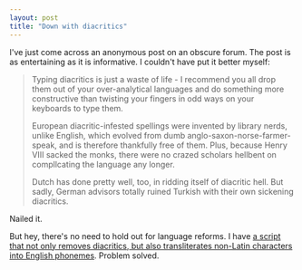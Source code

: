 ```yaml
---
layout: post
title: "Down with diacritics"
---
```


I've just come across an anonymous post on an obscure forum.
The post is as entertaining as it is informative.
I couldn't have put it better myself:

> Typing diacritics is just a waste of life - I recommend you all
> drop them out of your over-analytical languages and do something
> more constructive than twisting your fingers in odd ways on your
> keyboards to type them.
>
> European diacritic-infested spellings were invented by library
> nerds, unlike English, which evolved from dumb
> anglo-saxon-norse-farmer-speak, and is therefore thankfully free
> of them. Plus, because Henry VIII sacked the monks, there were
> no crazed scholars hellbent on compllcating the language any
> longer.
>
> Dutch has done pretty well, too, in ridding itself of diacritic
> hell. But sadly, German advisors totally ruined Turkish with
> their own sickening diacritics.

Nailed it.

But hey, there's no need to hold out for language reforms.
I have [a script that not only removes diacritics, but
also transliterates non-Latin characters into English
phonemes](https://github.com/revl/anglicize). Problem solved.
